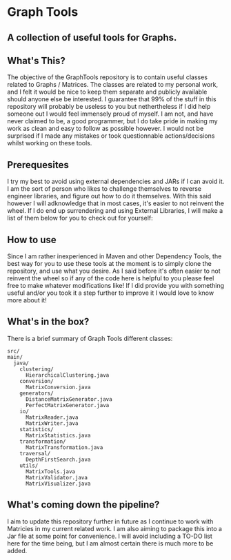 # Graph Tools

## A collection of useful tools for Graphs.

## What's This?

The objective of the GraphTools repository is to contain useful classes related to Graphs / Matrices.
The classes are related to my personal work, and I felt it would be nice to keep them separate and publicly available should anyone else be interested. 
I guarantee that 99% of the stuff in this repository will probably be useless to you but nethertheless if I did help someone out I would feel immensely proud of myself.
I am not, and have never claimed to be, a good programmer, but I do take pride in making my work as clean and easy to follow as possible however.
I would not be surprised if I made any mistakes or took questionnable actions/decisions whilst working on these tools. 

## Prerequesites

I try my best to avoid using external dependencies and JARs if I can avoid it. I am the sort of person who likes to challenge themselves to reverse engineer libraries, and figure out how to do it themselves. With this said however I will adknowledge that in most cases, it's easier to not reinvent the wheel. 
If I do end up surrendering and using External Libraries, I will make a list of them below for you to check out for yourself:

## How to use

Since I am rather inexperienced in Maven and other Dependency Tools, the best way for you to use these tools at the moment is to simply clone the repository, and use what you desire. As I said before it's often easier to not reinvent the wheel so if any of the code here is helpful to you please feel free to make whatever modifications like! If I did provide you with something useful and/or you took it a step further to improve it I would love to know more about it!

## What's in the box?

There is a brief summary of Graph Tools different classes:

```
src/
main/
  java/
    clustering/
      HierarchicalClustering.java
    conversion/
      MatrixConversion.java
    generators/
      DistanceMatrixGenerator.java
      PerfectMatrixGenerator.java
    io/
      MatrixReader.java
      MatrixWriter.java
    statistics/
      MatrixStatistics.java
    transformation/
      MatrixTransformation.java
    traversal/
      DepthFirstSearch.java
    utils/
      MatrixTools.java
      MatrixValidator.java
      MatrixVisualizer.java
```

## What's coming down the pipeline?

I aim to update this repository further in future as I continue to work with Matricies in my current related work. I am also aiming to package this into a Jar file at some point for convenience. I will avoid including a TO-DO list here for the time being, but I am almost certain there is much more to be added. 